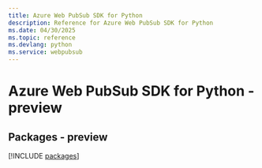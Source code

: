```yaml
---
title: Azure Web PubSub SDK for Python
description: Reference for Azure Web PubSub SDK for Python
ms.date: 04/30/2025
ms.topic: reference
ms.devlang: python
ms.service: webpubsub
---
```

# Azure Web PubSub SDK for Python - preview
## Packages - preview
[!INCLUDE [packages](web-pubsub-index.md)]